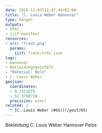 ```yaml
---
date: 2026-11-03T12:47:44+02:00
title: "C. Louis Weber Hannover"
type: hanger
outputs:
- html
- iiif-manifest
resources:
- src: "front.png"
  params:
    iiif: front/info.json
tags:
- Hannover
- Bekleidungsgeschäft
- "Material: Holz"
- C. Louis Weber
geojson:
  coordinates:
  - 9.7311875
  - 52.3760738
  precision: exact
related: |
  * [C. Louis Weber (#65)](/post/65)
---
```

Bekleidung C. Louis Weber Hannover Pelze
